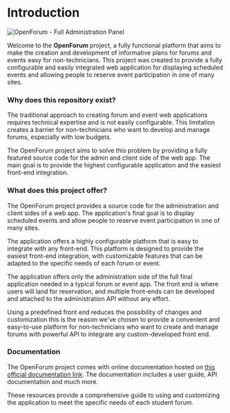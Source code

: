 # Introduction

![OpenForum - Full Administration Panel](https://github.com/ebalo55/student-forum-full-backend/raw/main/resources/assets/images/cover.svg)

Welcome to the **OpenForum** project, a fully functional platform that aims to make the creation and development of informative plans for forums and events easy for non-technicians. This project was created to provide a fully configurable and easily integrated web application for displaying scheduled events and allowing people to reserve event participation in one of many sites.

### Why does this repository exist?

The traditional approach to creating forum and event web applications requires technical expertise and is not easily configurable. This limitation creates a barrier for non-technicians who want to develop and manage forums, especially with low budgets.

The OpenForum project aims to solve this problem by providing a fully featured source code for the admin and client side of the web app. The main goal is to provide the highest configurable application and the easiest front-end integration.

### What does this project offer?

The OpenForum project provides a source code for the administration and client sides of a web app. The application's final goal is to display scheduled events and allow people to reserve event participation in one of many sites.

The application offers a highly configurable platform that is easy to integrate with any front-end. This platform is designed to provide the easiest front-end integration, with customizable features that can be adapted to the specific needs of each forum or event.

The application offers only the administration side of the full final application needed in a typical forum or event app. The front end is where users will land for reservation, and multiple front-ends can be developed and attached to the administration API without any effort.

Using a predefined front end reduces the possibility of changes and customization this is the reason we've chosen to provide a convenient and easy-to-use platform for non-technicians who want to create and manage forums with powerful API to integrate any custom-developed front end.

### Documentation

The OpenForum project comes with online documentation hosted on [this official documentation link](https://app.gitbook.com/s/EqPTxBs77BdlGcGLn0U0/). The documentation includes a user guide, API documentation and much more.

These resources provide a comprehensive guide to using and customizing the application to meet the specific needs of each student forum.

